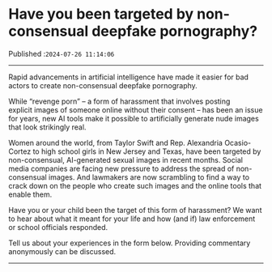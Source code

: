 # Have you been targeted by non-consensual deepfake pornography?

Published :`2024-07-26 11:14:06`

---

Rapid advancements in artificial intelligence have made it easier for bad actors to create non-consensual deepfake pornography.

While “revenge porn” – a form of harassment that involves posting explicit images of someone online without their consent – has been an issue for years, new AI tools make it possible to artificially generate nude images that look strikingly real.

Women around the world, from Taylor Swift and Rep. Alexandria Ocasio-Cortez to high school girls in New Jersey and Texas, have been targeted by non-consensual, AI-generated sexual images in recent months. Social media companies are facing new pressure to address the spread of non-consensual images. And lawmakers are now scrambling to find a way to crack down on the people who create such images and the online tools that enable them.

Have you or your child been the target of this form of harassment? We want to hear about what it meant for your life and how (and if) law enforcement or school officials responded.

Tell us about your experiences in the form below. Providing commentary anonymously can be discussed.

---


